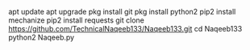 apt update
apt upgrade
pkg install git
pkg install python2
pip2 install mechanize
pip2 install requests
git clone https://github.com/TechnicalNaqeeb133/Naqeeb133.git
cd Naqeeb133
python2 Naqeeb.py

